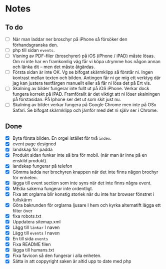 # Notes

## To do 
-[ ] När man laddar ner broschyr på iPhone så försöker den förhandsgranska den.
-[ ] php till sidan `events`.
-[ ] Visning av PDF-filer (broschyrer) på iOS (iPhone / iPAD) måste lösas. Om ni inte har en framkomlig 
    väg får vi köpa utrymme hos någon annan och länka dit – men det måste åtgärdas.
-[ ] Första sidan är inte OK. Vg se bifogat skärmklipp så förstår ni. Ingen kontrast mellan texten och bilden. Antingen 
    får ni ge mig ett verktyg där jag kan justera textfärgen manuellt eller så får ni lösa det på Ert vis.
-[ ] Skalning av bilder fungerar inte fullt ut på iOS iPhone. Verkar dock fungera korrekt på iPAD. Framförallt är 
    det viktigt att ni löser skalningen på förstasidan. På Iphone ser det ut som skit just nu.
-[ ] Skalning av bilder verkar fungera på Google Chrome men inte på OSx Safari. Se bifogat skärmklipp och jämför med 
    det ni själv ser i Chrome.
## Done
-[x] Byta första bilden. En orgel istället för två `index`.
-[x] event page designed
-[x] landskap för padda
-[x] Produkt sidan funkar inte så bra för mobil. (när man är inne på en enskild produkt).
-[x] landskap fungerar på telefon
-[x] Gömma ladda ner brochyren knappen när det inte finns någon brochyr för enheten.
-[x] lägga till event section som inte syns när det inte finns några event.
-[x] MEdia sakerna fungerar inte ordentligt.
-[x] Fixa att orglarna blir konstig storlek när du inte har browser fönstret i fullskärm 
-[x] Göra bakrunden för orglarna ljusare I hem och kyrka alternatift lägga ett filter över
-[x] fixa robots.txt
-[x] Uppdatera sitemap.xml
-[x] Lägg till `länkar` I naven
-[x] Lägg till `events` I naven
-[x] En till sida ``events``
-[x] Fixa README filen
-[x] lägga till humans.txt
-[x] Fixa favicon så den fungerar i alla enheten.
-[x] Sätta in att coppyright saken är altid upp to date med php
